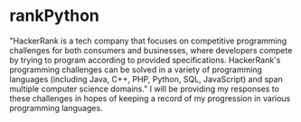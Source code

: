 # rankPython
"HackerRank is a tech company that focuses on competitive programming challenges for both consumers and businesses, where developers compete by trying to program according to provided specifications. HackerRank's programming challenges can be solved in a variety of programming languages (including Java, C++, PHP, Python, SQL, JavaScript) and span multiple computer science domains." I will be providing my responses to these challenges in hopes of keeping a record of my progression in various programming languages.
